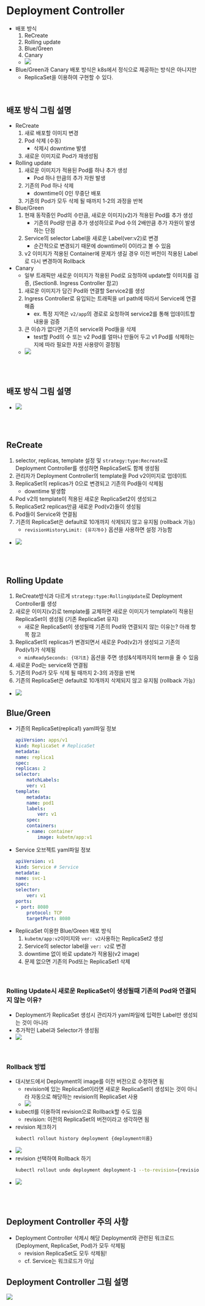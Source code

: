 # Deployment Controller
* 배포 방식
  1. ReCreate
  2. Rolling update
  3. Blue/Green
  4. Canary
  * ![](2024-11-06-19-35-00.png)
* Blue/Green과 Canary 배포 방식은 k8s에서 정식으로 제공하는 방식은 아니지만
  * ReplicaSet을 이용하여 구현할 수 있다.

<br>

## 배포 방식 그림 설명
* ReCreate
  1. 새로 배포할 이미지 변경
  2. Pod 삭제 (수동)
     * 삭제시 downtime 발생
  3. 새로운 이미지로 Pod가 재생성됨
* Rolling update
  1. 새로운 이미지가 적용된 Pod를 하나 추가 생성
     * Pod 하나 만큼의 추가 자원 발생
  2. 기존의 Pod 하나 삭제
     * downtime이 0인 무중단 배포
  3. 기존의 Pod가 모두 삭제 될 때까지 1-2의 과정을 반복
* Blue/Green
  1. 현재 동작중인 Pod의 수만큼, 새로운 이미지(v2)가 적용된 Pod를 추가 생성
     * 기존의 Pod량 만큼 추가 생성하므로 Pod 수의 2배만큼 추가 자원이 발생하는 단점
  2. Service의 selector Label을 새로운 Label(ver:v2)로 변경
     * 순간적으로 변경되기 때문에 downtime이 0이라고 볼 수 있음
  3. v2 이미지가 적용된 Container에 문제가 생길 경우 이전 버전이 적용된 Label로 다시 변경하여 Rollback
* Canary
  * 일부 트래픽만 새로운 이미지가 적용된 Pod로 요청하여 update할 이미지를 검증, (Section8. Ingress Controller 참고)
  1. 새로운 이미지가 담긴 Pod와 연결할 Service2를 생성
  2. Ingress Controller로 유입되는 트래픽을 url path에 따라서 Service에 연결해줌
     * ex. 특정 지역은 `v2/app`의 경로로 요청하여 service2를 통해 업데이트할 내용을 검증
  3. 큰 이슈가 없다면 기존의 service와 Pod들을 삭제
     * test할 Pod의 수 또는 v2 Pod를 얼마나 만들어 두고 v1 Pod를 삭제하는지에 따라 필요한 자원 사용량이 결정됨
  * ![](2024-11-06-02-16-01.png)

<br><br>

## 배포 방식 그림 설명
* ![](2024-11-06-01-52-20.png)

<br><br>

## ReCreate
1. selector, replicas, template 설정 및 `strategy:type:Recreate`로 Deployment Controller를 생성하면 ReplicaSet도 함께 생성됨
2. 관리자가 Deployment Controller의 template을 Pod v2이미지로 업데이트
3. ReplicaSet의 replicas가 0으로 변경되고 기존의 Pod들이 삭제됨
   * downtime 발생함
4. Pod v2의 template이 적용된 새로운 ReplicaSet2이 생성되고
5. ReplicaSet2 replicas만큼 새로운 Pod(v2)들이 생성됨
6. Pod들이 Service와 연결됨
7. 기존의 ReplicaSet은 default로 10개까지 삭제되지 않고 유지됨 (rollback 가능)
   * `revisionHistoryLimit: {유지개수}` 옵션을 사용하면 설정 가능함
* ![](2024-11-05-01-18-23.png)

<br><br>

## Rolling Update
1. ReCreate방식과 다르게 `strategy:type:RollingUpdate`로 Deployment Controller를 생성
2. 새로운 이미지(v2)로 template를 교체하면 새로운 이미지가 template이 적용된 ReplicaSet이 생성됨 (기존 ReplicaSet 유지)
   * 새로운 ReplicaSet이 생성될때 기존의 Pod와 연결되지 않는 이유는? 아래 항목 참고
3. ReplicaSet의 replicas가 변경되면서 새로운 Pod(v2)가 생성되고 기존의 Pod(v1)가 삭제됨
   * `minReadySeconds: {대기초}` 옵션을 주면 생성&삭제까지의 term을 줄 수 있음
4. 새로운 Pod는 service와 연결됨
5. 기존의 Pod가 모두 삭제 될 때까지 2-3의 과정을 반복
6. 기존의 ReplicaSet은 default로 10개까지 삭제되지 않고 유지됨 (rollback 가능)
* ![](2024-11-05-01-22-18.png)

## Blue/Green
* 기존의 ReplicaSet(replica1) yaml파일 정보
    ```yaml
    apiVersion: apps/v1
    kind: ReplicaSet # ReplicaSet
    metadata:
    name: replica1
    spec:
    replicas: 2
    selector:
        matchLabels:
        ver: v1
    template:
        metadata:
        name: pod1
        labels:
            ver: v1
        spec:
        containers:
        - name: container
            image: kubetm/app:v1
    ```
* Service 오브젝트 yaml파일 정보
    ```yaml
    apiVersion: v1
    kind: Service # Service
    metadata:
    name: svc-1
    spec:
    selector:
        ver: v1
    ports:
    - port: 8080
        protocol: TCP
        targetPort: 8080
    ```
* ReplicaSet 이용한 Blue/Green 배포 방식
  1. `kubetm/app:v2`이미지와 `ver: v2`사용하는 ReplicaSet2 생성
  2. Service의 selector label을 `ver: v2`로 변경
  3. downtime 없이 바로 update가 적용됨(v2 image)
  4. 문제 없으면 기존의 Pod또는 ReplicaSet1 삭제

<br>

### Rolling Update시 새로운 ReplicaSet이 생성될때 기존의 Pod와 연결되지 않는 이유?
* Deployment가 ReplicaSet 생성시 관리자가 yaml파일에 입력한 Label만 생성되는 것이 아니라
* 추가적인 Label과 Selector가 생성됨
* ![](2024-11-06-02-54-11.png)

<br>

### Rollback 방법
* 대시보드에서 Deployment의 image를 이전 버전으로 수정하면 됨
  * revision에 있는 ReplicaSet이라면 새로운 ReplicaSet이 생성되는 것이 아니라 자동으로 해당하는 revision의 ReplicaSet 사용
  * ![](2024-11-06-03-21-52.png)
* kubectl를 이용하여 revision으로 Rollback할 수도 있음
  * revision: 이전의 ReplicaSet의 버전이라고 생각하면 됨
* revision 체크하기
  ```bash
  kubectl rollout history deployment {deployment이름}
  ```
* ![](2024-11-06-03-06-53.png)
* revision 선택하여 Rollback 하기
  ```bash
  kubectl rollout undo deployment deployment-1 --to-revision={revisionNumber}
  ```
* ![](2024-11-06-03-07-46.png)

<br><br>

## Deployment Controller 주의 사항
* Deployment Controller 삭제시 해당 Deployment와 관련된 워크로드(Deployment, ReplicaSet, Pod)가 모두 삭제됨
  * revision ReplicaSet도 모두 삭제됨!
  * cf. Service는 워크로드가 아님

## Deployment Controller 그림 설명
![](2024-11-06-00-20-09.png)
